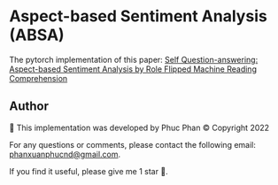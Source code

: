 # Aspect-based Sentiment Analysis (ABSA)

The pytorch implementation of this paper: [Self Question-answering: Aspect-based Sentiment Analysis by Role Flipped Machine Reading Comprehension](https://aclanthology.org/2021.findings-emnlp.115/)



## Author

📌 This implementation was developed by Phuc Phan © Copyright 2022

For any questions or comments, please contact the following email: phanxuanphucnd@gmail.com.

If you find it useful, please give me 1 star 🌟. 
